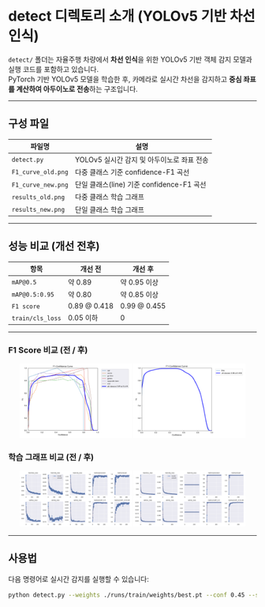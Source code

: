# detect 디렉토리 소개 (YOLOv5 기반 차선 인식)

`detect/` 폴더는 자율주행 차량에서 **차선 인식**을 위한 YOLOv5 기반 객체 감지 모델과 실행 코드를 포함하고 있습니다.  
PyTorch 기반 YOLOv5 모델을 학습한 후, 카메라로 실시간 차선을 감지하고 **중심 좌표를 계산하여 아두이노로 전송**하는 구조입니다.

---

## 구성 파일

| 파일명              | 설명 |
|--------------------|------|
| `detect.py`        | YOLOv5 실시간 감지 및 아두이노로 좌표 전송 |
| `F1_curve_old.png` | 다중 클래스 기준 confidence-F1 곡선 |
| `F1_curve_new.png` | 단일 클래스(line) 기준 confidence-F1 곡선 |
| `results_old.png`  | 다중 클래스 학습 그래프 |
| `results_new.png`  | 단일 클래스 학습 그래프 |

---

## 성능 비교 (개선 전후)

| 항목              | 개선 전                   | 개선 후                 |
|-------------------|---------------------------|--------------------------|
| `mAP@0.5`         | 약 0.89                   | 약 0.95 이상             |
| `mAP@0.5:0.95`    | 약 0.80                   | 약 0.85 이상             |
| `F1 score`        | 0.89 @ 0.418              | 0.99 @ 0.455             |
| `train/cls_loss`  | 0.05 이하                 | 0                        |

---

### F1 Score 비교  (전 / 후)

<p align="center">
  <img src="./F1_curve_old.png" alt="Multi-class F1" width="45%">
  <img src="./F1_curve_new.png" alt="Single-class F1" width="45%">
</p>

### 학습 그래프 비교  (전 / 후)

<p align="center">
  <img src="./results_old.png" alt="Multi-class Loss" width="45%">
  <img src="./results_new.png" alt="Single-class Loss" width="45%">
</p>

---

## 사용법

다음 명령어로 실시간 감지를 실행할 수 있습니다:

```bash
python detect.py --weights ./runs/train/weights/best.pt --conf 0.45 --source 0

